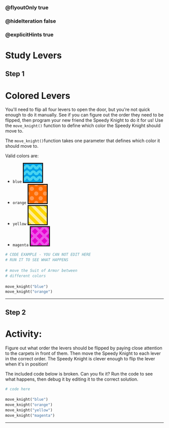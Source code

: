 ### @flyoutOnly true
### @hideIteration false
### @explicitHints true

# Study Levers

## Step 1
# Colored Levers

You'll need to flip all four levers to open the door, but you're not quick enough to do it manually. See if you can figure out the order they need to be flipped, then program your new friend the Speedy Knight to do it for us! Use the `move_knight()` function to define which color the Speedy Knight should move to.

The `move_knight()`function takes one parameter that defines which color it should move to.

Valid colors are:
- `blue` ![Blue Arrow](img/blue_arrow.png "Blue Arrow")
- `orange` ![Orange Arrow](img/orange_arrow.png "Orange Arrow")
- `yellow` ![Yellow Arrow](img/yellow_arrow.png "Yellow Arrow")
- `magenta` ![Magenta Arrow](img/magenta_arrow.png "Magenta Arrow")

```python
# CODE EXAMPLE - YOU CAN NOT EDIT HERE
# RUN IT TO SEE WHAT HAPPENS

# move the Suit of Armor between
# different colors

move_knight("blue")
move_knight("orange")
```

---

## Step 2
# Activity:

Figure out what order the levers should be flipped by paying close attention to the carpets in front of them. Then move the Speedy Knight to each lever in the correct order. The Speedy Knight is clever enough to flip the lever when it's in position!

The included code below is broken. Can you fix it? Run the code to see what happens, then debug it by editing it to the correct solution.

```python
# code here

move_knight("blue")
move_knight("orange")
move_knight("yellow")
move_knight("magenta")
```

---

